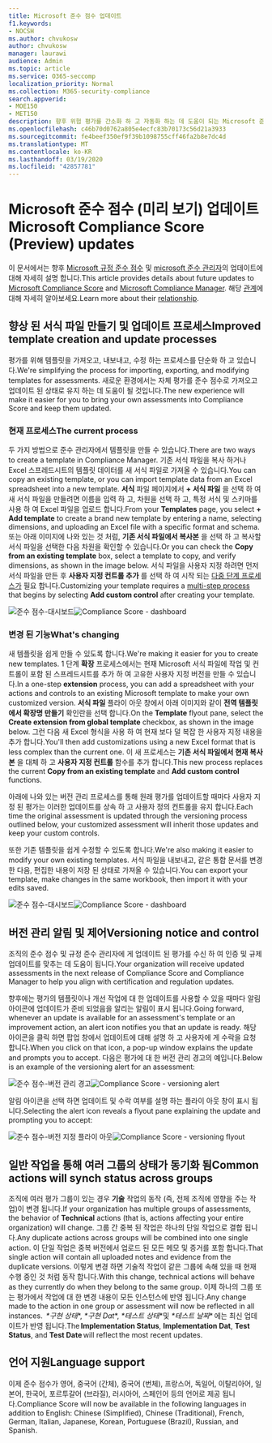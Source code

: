 ```yaml
---
title: Microsoft 준수 점수 업데이트
f1.keywords:
- NOCSH
ms.author: chvukosw
author: chvukosw
manager: laurawi
audience: Admin
ms.topic: article
ms.service: O365-seccomp
localization_priority: Normal
ms.collection: M365-security-compliance
search.appverid:
- MOE150
- MET150
description: 향후 위험 평가를 간소화 하 고 자동화 하는 데 도움이 되는 Microsoft 준수 점수 (preview)에 대 한 이후 업데이트에 대 한 자세한 내용은 M365 준수 센터의 기능을 참조 하십시오.
ms.openlocfilehash: c46b70d0762a805e4ecfc83b70173c56d21a3933
ms.sourcegitcommit: fe4beef350ef9f39b1098755cff46fa2b8e7dc4d
ms.translationtype: MT
ms.contentlocale: ko-KR
ms.lasthandoff: 03/19/2020
ms.locfileid: "42857781"
---
```

# <a name="microsoft-compliance-score-preview-updates"></a><span data-ttu-id="50bb6-103">Microsoft 준수 점수 (미리 보기) 업데이트</span><span class="sxs-lookup"><span data-stu-id="50bb6-103">Microsoft Compliance Score (Preview) updates</span></span>

 <span data-ttu-id="50bb6-104">이 문서에서는 향후 [Microsoft 규정 준수 점수](compliance-score.md) 및 [microsoft 준수 관리자](compliance-manager-overview.md)의 업데이트에 대해 자세히 설명 합니다.</span><span class="sxs-lookup"><span data-stu-id="50bb6-104">This article provides details about future updates to [Microsoft Compliance Score](compliance-score.md) and [Microsoft Compliance Manager](compliance-manager-overview.md).</span></span> <span data-ttu-id="50bb6-105">해당 [관계](compliance-score-release-notes.md#compliance-score-relationship-to-compliance-manager)에 대해 자세히 알아보세요.</span><span class="sxs-lookup"><span data-stu-id="50bb6-105">Learn more about their [relationship](compliance-score-release-notes.md#compliance-score-relationship-to-compliance-manager).</span></span>

## <a name="improved-template-creation-and-update-processes"></a><span data-ttu-id="50bb6-106">향상 된 서식 파일 만들기 및 업데이트 프로세스</span><span class="sxs-lookup"><span data-stu-id="50bb6-106">Improved template creation and update processes</span></span>

<span data-ttu-id="50bb6-107">평가를 위해 템플릿을 가져오고, 내보내고, 수정 하는 프로세스를 단순화 하 고 있습니다.</span><span class="sxs-lookup"><span data-stu-id="50bb6-107">We're simplifying the process for importing, exporting, and modifying templates for assessments.</span></span> <span data-ttu-id="50bb6-108">새로운 환경에서는 자체 평가를 준수 점수로 가져오고 업데이트 된 상태로 유지 하는 데 도움이 될 것입니다.</span><span class="sxs-lookup"><span data-stu-id="50bb6-108">The new experience will make it easier for you to bring your own assessments into Compliance Score and keep them updated.</span></span>

### <a name="the-current-process"></a><span data-ttu-id="50bb6-109">현재 프로세스</span><span class="sxs-lookup"><span data-stu-id="50bb6-109">The current process</span></span>

<span data-ttu-id="50bb6-110">두 가지 방법으로 준수 관리자에서 템플릿을 만들 수 있습니다.</span><span class="sxs-lookup"><span data-stu-id="50bb6-110">There are two ways to create a template in Compliance Manager.</span></span> <span data-ttu-id="50bb6-111">기존 서식 파일을 복사 하거나 Excel 스프레드시트의 템플릿 데이터를 새 서식 파일로 가져올 수 있습니다.</span><span class="sxs-lookup"><span data-stu-id="50bb6-111">You can copy an existing template, or you can import template data from an Excel spreadsheet into a new template.</span></span> <span data-ttu-id="50bb6-112">**서식** 파일 페이지에서 **+ 서식 파일** 을 선택 하 여 새 서식 파일을 만들려면 이름을 입력 하 고, 차원을 선택 하 고, 특정 서식 및 스키마를 사용 하 여 Excel 파일을 업로드 합니다.</span><span class="sxs-lookup"><span data-stu-id="50bb6-112">From your **Templates** page, you select **+ Add template** to create a brand new template by entering a name, selecting dimensions, and uploading an Excel file with a specific format and schema.</span></span> <span data-ttu-id="50bb6-113">또는 아래 이미지에 나와 있는 것 처럼, **기존 서식 파일에서 복사본** 을 선택 하 고 복사할 서식 파일을 선택한 다음 차원을 확인할 수 있습니다.</span><span class="sxs-lookup"><span data-stu-id="50bb6-113">Or you can check the **Copy from an existing template** box, select a template to copy, and verify dimensions, as shown in the image below.</span></span> <span data-ttu-id="50bb6-114">서식 파일을 사용자 지정 하려면 먼저 서식 파일을 만든 후 **사용자 지정 컨트롤 추가** 를 선택 하 여 시작 되는 [다중 단계 프로세스가](working-with-compliance-manager.md#templates) 필요 합니다.</span><span class="sxs-lookup"><span data-stu-id="50bb6-114">Customizing your template requires a [multi-step process](working-with-compliance-manager.md#templates) that begins by selecting **Add custom control** after creating your template.</span></span>

<span data-ttu-id="50bb6-115">![준수 점수-대시보드](../media/compliance-score-template-update-old.png "현재 서식 파일 복사 프로세스")</span><span class="sxs-lookup"><span data-stu-id="50bb6-115">![Compliance Score - dashboard](../media/compliance-score-template-update-old.png "Current template copy process")</span></span>

### <a name="whats-changing"></a><span data-ttu-id="50bb6-116">변경 된 기능</span><span class="sxs-lookup"><span data-stu-id="50bb6-116">What's changing</span></span>

<span data-ttu-id="50bb6-117">새 템플릿을 쉽게 만들 수 있도록 합니다.</span><span class="sxs-lookup"><span data-stu-id="50bb6-117">We're making it easier for you to create new templates.</span></span> <span data-ttu-id="50bb6-118">1 단계 **확장** 프로세스에서는 현재 Microsoft 서식 파일에 작업 및 컨트롤이 포함 된 스프레드시트를 추가 하 여 고유한 사용자 지정 버전을 만들 수 있습니다.</span><span class="sxs-lookup"><span data-stu-id="50bb6-118">In a one-step **extension** process, you can add a spreadsheet with your actions and controls to an existing Microsoft template to make your own customized version.</span></span> <span data-ttu-id="50bb6-119">**서식 파일** 플라이 아웃 창에서 아래 이미지와 같이 **전역 템플릿에서 확장명 만들기** 확인란을 선택 합니다.</span><span class="sxs-lookup"><span data-stu-id="50bb6-119">On the **Template** flyout pane, select the **Create extension from global template** checkbox, as shown in the image below.</span></span> <span data-ttu-id="50bb6-120">그런 다음 새 Excel 형식을 사용 하 여 현재 보다 덜 복잡 한 사용자 지정 내용을 추가 합니다.</span><span class="sxs-lookup"><span data-stu-id="50bb6-120">You'll then add customizations using a new Excel format that is less complex than the current one.</span></span> <span data-ttu-id="50bb6-121">이 새 프로세스는 **기존 서식 파일에서 현재 복사본** 을 대체 하 고 **사용자 지정 컨트롤** 함수를 추가 합니다.</span><span class="sxs-lookup"><span data-stu-id="50bb6-121">This new process replaces the current **Copy from an existing template** and **Add custom control** functions.</span></span>

<span data-ttu-id="50bb6-122">아래에 나와 있는 버전 관리 프로세스를 통해 원래 평가를 업데이트할 때마다 사용자 지정 된 평가는 이러한 업데이트를 상속 하 고 사용자 정의 컨트롤을 유지 합니다.</span><span class="sxs-lookup"><span data-stu-id="50bb6-122">Each time the original assessment is updated through the versioning process outlined below, your customized assessment will inherit those updates and keep your custom controls.</span></span>

<span data-ttu-id="50bb6-123">또한 기존 템플릿을 쉽게 수정할 수 있도록 합니다.</span><span class="sxs-lookup"><span data-stu-id="50bb6-123">We're also making it easier to modify your own existing templates.</span></span> <span data-ttu-id="50bb6-124">서식 파일을 내보내고, 같은 통합 문서를 변경한 다음, 편집한 내용이 저장 된 상태로 가져올 수 있습니다.</span><span class="sxs-lookup"><span data-stu-id="50bb6-124">You can export your template, make changes in the same workbook, then import it with your edits saved.</span></span>

<span data-ttu-id="50bb6-125">![준수 점수-대시보드](../media/compliance-score-template-update-new.png "새 서식 파일 만들기 프로세스")</span><span class="sxs-lookup"><span data-stu-id="50bb6-125">![Compliance Score - dashboard](../media/compliance-score-template-update-new.png "New template creation process")</span></span>

## <a name="versioning-notice-and-control"></a><span data-ttu-id="50bb6-126">버전 관리 알림 및 제어</span><span class="sxs-lookup"><span data-stu-id="50bb6-126">Versioning notice and control</span></span>

<span data-ttu-id="50bb6-127">조직의 준수 점수 및 규정 준수 관리자에 게 업데이트 된 평가를 수신 하 여 인증 및 규제 업데이트를 맞추는 데 도움이 됩니다.</span><span class="sxs-lookup"><span data-stu-id="50bb6-127">Your organization will receive updated assessments in the next release of Compliance Score and Compliance Manager to help you align with certification and regulation updates.</span></span>

<span data-ttu-id="50bb6-128">향후에는 평가의 템플릿이나 개선 작업에 대 한 업데이트를 사용할 수 있을 때마다 알림 아이콘에 업데이트가 준비 되었음을 알리는 알림이 표시 됩니다.</span><span class="sxs-lookup"><span data-stu-id="50bb6-128">Going forward, whenever an update is available for an assessment's template or an improvement action, an alert icon notifies you that an update is ready.</span></span> <span data-ttu-id="50bb6-129">해당 아이콘을 클릭 하면 팝업 창에서 업데이트에 대해 설명 하 고 사용자에 게 수락을 요청 합니다.</span><span class="sxs-lookup"><span data-stu-id="50bb6-129">When you click on that icon, a pop-up window explains the update and prompts you to accept.</span></span> <span data-ttu-id="50bb6-130">다음은 평가에 대 한 버전 관리 경고의 예입니다.</span><span class="sxs-lookup"><span data-stu-id="50bb6-130">Below is an example of the versioning alert for an assessment:</span></span>

<span data-ttu-id="50bb6-131">![준수 점수-버전 관리 경고](../media/compliance-score-assessment-version.png "평가 버전 업데이트 경고")</span><span class="sxs-lookup"><span data-stu-id="50bb6-131">![Compliance Score - versioning alert](../media/compliance-score-assessment-version.png "Assessment version update alert")</span></span>

<span data-ttu-id="50bb6-132">알림 아이콘을 선택 하면 업데이트 및 수락 여부를 설명 하는 플라이 아웃 창이 표시 됩니다.</span><span class="sxs-lookup"><span data-stu-id="50bb6-132">Selecting the alert icon reveals a flyout pane explaining the update and prompting you to accept:</span></span>

<span data-ttu-id="50bb6-133">![준수 점수-버전 지정 플라이 아웃](../media/compliance-score-assessment-version-accept.png "평가 업데이트 확인 창")</span><span class="sxs-lookup"><span data-stu-id="50bb6-133">![Compliance Score - versioning flyout](../media/compliance-score-assessment-version-accept.png "Assessment update confirmation pane")</span></span>

## <a name="common-actions-will-synch-status-across-groups"></a><span data-ttu-id="50bb6-134">일반 작업을 통해 여러 그룹의 상태가 동기화 됨</span><span class="sxs-lookup"><span data-stu-id="50bb6-134">Common actions will synch status across groups</span></span>

<span data-ttu-id="50bb6-135">조직에 여러 평가 그룹이 있는 경우 **기술** 작업의 동작 (즉, 전체 조직에 영향을 주는 작업)이 변경 됩니다.</span><span class="sxs-lookup"><span data-stu-id="50bb6-135">If your organization has multiple groups of assessments, the behavior of **Technical** actions (that is, actions affecting your entire organization) will change.</span></span> <span data-ttu-id="50bb6-136">그룹 간 중복 된 작업은 하나의 단일 작업으로 결합 됩니다.</span><span class="sxs-lookup"><span data-stu-id="50bb6-136">Any duplicate actions across groups will be combined into one single action.</span></span> <span data-ttu-id="50bb6-137">이 단일 작업은 중복 버전에서 업로드 된 모든 메모 및 증거를 포함 합니다.</span><span class="sxs-lookup"><span data-stu-id="50bb6-137">That single action will contain all uploaded notes and evidence from the duplicate versions.</span></span> <span data-ttu-id="50bb6-138">이렇게 변경 하면 기술적 작업이 같은 그룹에 속해 있을 때 현재 수행 중인 것 처럼 동작 합니다.</span><span class="sxs-lookup"><span data-stu-id="50bb6-138">With this change, technical actions will behave as they currently do when they belong to the same group.</span></span> <span data-ttu-id="50bb6-139">이제 하나의 그룹 또는 평가에서 작업에 대 한 변경 내용이 모든 인스턴스에 반영 됩니다.</span><span class="sxs-lookup"><span data-stu-id="50bb6-139">Any change made to the action in one group or assessment will now be reflected in all instances.</span></span> <span data-ttu-id="50bb6-140"> *\*구현 상태*\*, *\*구현 Dat*\*, *\*테스트 상태*\*및 *\*테스트 날짜** 에는 최신 업데이트가 반영 됩니다.</span><span class="sxs-lookup"><span data-stu-id="50bb6-140">The **Implementation Status**, **Implementation Dat**, **Test Status**, and **Test Date** will reflect the most recent updates.</span></span>

## <a name="language-support"></a><span data-ttu-id="50bb6-141">언어 지원</span><span class="sxs-lookup"><span data-stu-id="50bb6-141">Language support</span></span>

<span data-ttu-id="50bb6-142">이제 준수 점수가 영어, 중국어 (간체), 중국어 (번체), 프랑스어, 독일어, 이탈리아어, 일본어, 한국어, 포르투갈어 (브라질), 러시아어, 스페인어 등의 언어로 제공 됩니다.</span><span class="sxs-lookup"><span data-stu-id="50bb6-142">Compliance Score will now be available in the following languages in addition to English: Chinese (Simplified), Chinese (Traditional), French, German, Italian, Japanese, Korean, Portuguese (Brazil), Russian, and Spanish.</span></span>
